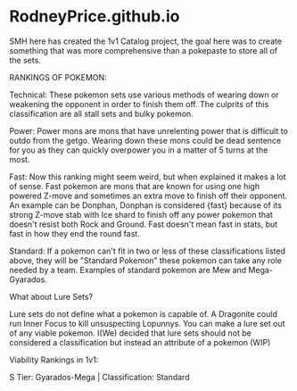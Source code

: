 # RodneyPrice.github.io
SMH here has created the 1v1 Catalog project, the goal here was to create something that was more comprehensive than a pokepaste to store all of the sets. 

RANKINGS OF POKEMON:

Technical: These pokemon sets use various methods of wearing down or weakening the opponent in order to finish them off. The culprits of this classification are all stall sets and bulky pokemon.

Power: Power mons are mons that have unrelenting power that is difficult to outdo from the getgo. Wearing down these mons could be dead sentence for you as they can quickly overpower you in a matter of 5 turns at the most. 

Fast: Now this ranking might seem weird, but when explained it makes a lot of sense. Fast pokemon are mons that are known for using one high powered Z-move and sometimes an extra move to finish off their opponent. An example can be Donphan, Donphan is considered {fast} because of its strong Z-move stab with Ice shard to finish off any power pokemon that doesn't resist both Rock and Ground. Fast doesn't mean fast in stats, but fast in how they end the round fast. 

Standard: If a pokemon can't fit in two or less of these classifications listed above, they will be "Standard Pokemon" these pokemon can take any role needed by a team. Examples of standard pokemon are Mew and Mega-Gyarados.

What about Lure Sets?

Lure sets do not define what a pokemon is capable of. A Dragonite could run Inner Focus to kill unsuspecting Lopunnys. You can make a lure set out of any viable pokemon. I(We) decided that lure sets should not be considered a classification but instead an attribute of a pokemon (WIP)

Viability Rankings in 1v1:

S Tier:
Gyarados-Mega | Classification: Standard